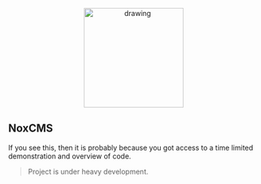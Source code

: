 <p align="center">
  <img src="https://PatricNox.info/assets/NoxCMS.png" alt="drawing" width="200"/>
</p>

## NoxCMS
If you see this, then it is probably because you got access to a time limited demonstration and overview of code.
> Project is under heavy development. 
